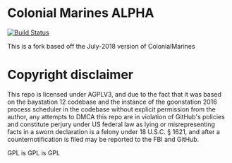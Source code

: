  # Colonial Marines ALPHA
 [![Build Status](https://travis-ci.org/ColonialMarines-Mirror/ColonialMarines-2018.svg?branch=master)](https://travis-ci.org/ColonialMarines-Mirror/ColonialMarines-2018)
 
 This is a fork based off the July-2018 version of ColonialMarines

# Copyright disclaimer
This repo is licensed under AGPLV3, and due to the fact that it was based on the baystation 12 codebase and the instance of the goonstation 2016 process scheduler in the codebase without explicit permission from the author, any attempts to DMCA this repo are in violation of GitHub's policies and constitute perjury under US federal law as lying or misrepresenting facts in a sworn declaration is a felony under 18 U.S.C. § 1621, and after a counternotification is filed may be reported to the FBI and GitHub. 


GPL is GPL is GPL
